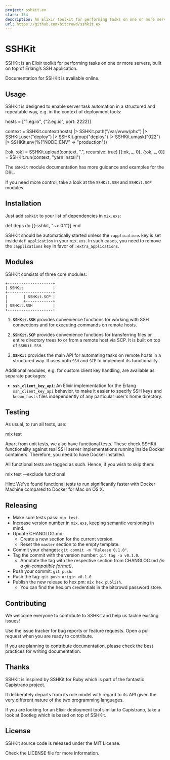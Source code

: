 ```yaml
---
project: sshkit.ex
stars: 154
description: An Elixir toolkit for performing tasks on one or more servers, built on top of Erlang’s SSH application.
url: https://github.com/bitcrowd/sshkit.ex
---
```


SSHKit
======

SSHKit is an Elixir toolkit for performing tasks on one or more servers, built on top of Erlang’s SSH application.

Documentation for SSHKit is available online.

Usage
-----

SSHKit is designed to enable server task automation in a structured and repeatable way, e.g. in the context of deployment tools:

hosts \= \["1.eg.io", {"2.eg.io", port: 2222}\]

context \=
  SSHKit.context(hosts)
  |> SSHKit.path("/var/www/phx")
  |> SSHKit.user("deploy")
  |> SSHKit.group("deploy")
  |> SSHKit.umask("022")
  |> SSHKit.env(%{"NODE\_ENV" \=> "production"})

\[:ok, :ok\] \= SSHKit.upload(context, ".", recursive: true)
\[{:ok, \_, 0}, {:ok, \_, 0}\] \= SSHKit.run(context, "yarn install")

The `SSHKit` module documentation has more guidance and examples for the DSL.

If you need more control, take a look at the `SSHKit.SSH` and `SSHKit.SCP` modules.

Installation
------------

Just add `sshkit` to your list of dependencies in `mix.exs`:

def deps do
  \[{:sshkit, "~> 0.1"}\]
end

SSHKit should be automatically started unless the `:applications` key is set inside `def application` in your `mix.exs`. In such cases, you need to remove the `:applications` key in favor of `:extra_applications`.

Modules
-------

SSHKit consists of three core modules:

```
+--------------------+
| SSHKit             |
+--------------------+
|       | SSHKit.SCP |
|       +------------+
| SSHKit.SSH         |
+--------------------+
```

1.  **`SSHKit.SSH`** provides convenience functions for working with SSH connections and for executing commands on remote hosts.
    
2.  **`SSHKit.SCP`** provides convenience functions for transferring files or entire directory trees to or from a remote host via SCP. It is built on top of `SSHKit.SSH`.
    
3.  **`SSHKit`** provides the main API for automating tasks on remote hosts in a structured way. It uses both `SSH` and `SCP` to implement its functionality.
    

Additional modules, e.g. for custom client key handling, are available as separate packages:

-   **`ssh_client_key_api`**: An Elixir implementation for the Erlang `ssh_client_key_api` behavior, to make it easier to specify SSH keys and `known_hosts` files independently of any particular user's home directory.

Testing
-------

As usual, to run all tests, use:

mix test

Apart from unit tests, we also have functional tests. These check SSHKit functionality against real SSH server implementations running inside Docker containers. Therefore, you need to have Docker installed.

All functional tests are tagged as such. Hence, if you wish to skip them:

mix test --exclude functional

Hint: We've found functional tests to run significantly faster with Docker Machine compared to Docker for Mac on OS X.

Releasing
---------

-   Make sure tests pass: `mix test`.
-   Increase version number in `mix.exs`, keeping semantic versioning in mind.
-   Update CHANGLOG.md:
    -   Create a new section for the current version.
    -   Reset the `master` section to the empty template.
-   Commit your changes: `git commit -m "Release 0.1.0"`.
-   Tag the commit with the version number: `git tag -a v0.1.0`.
    -   Annotate the tag with the respective section from CHANGLOG.md _(in a git-compatible format)_.
-   Push your commit: `git push`.
-   Push the tag: `git push origin v0.1.0`
-   Publish the new release to hex.pm: `mix hex.publish`.
    -   You can find the hex.pm credentials in the bitcrowd password store.

Contributing
------------

We welcome everyone to contribute to SSHKit and help us tackle existing issues!

Use the issue tracker for bug reports or feature requests. Open a pull request when you are ready to contribute.

If you are planning to contribute documentation, please check the best practices for writing documentation.

Thanks
------

SSHKit is inspired by SSHKit for Ruby which is part of the fantastic Capistrano project.

It deliberately departs from its role model with regard to its API given the very different nature of the two programming languages.

If you are looking for an Elixir deployment tool similar to Capistrano, take a look at Bootleg which is based on top of SSHKit.

License
-------

SSHKit source code is released under the MIT License.

Check the LICENSE file for more information.
